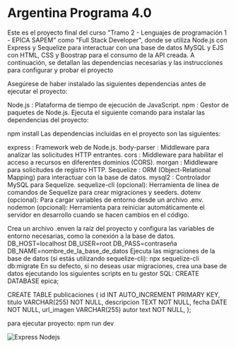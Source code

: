 # Argentina Programa 4.0

Este es el proyecto final del curso "Tramo 2 - Lenguajes de programación 1 - EPICA SAPEM" como "Full Stack Developer", donde se utiliza Node.js con Express y Sequelize para interactuar con una base de datos MySQL y EJS con HTML, CSS y Boostrap para el consumo de la API creada. A continuación, se detallan las dependencias necesarias y las instrucciones para configurar y probar el proyecto

Asegúrese de haber instalado las siguientes dependencias antes de ejecutar el proyecto:

Node.js : Plataforma de tiempo de ejecución de JavaScript.
npm : Gestor de paquetes de Node.js.
Ejecuta el siguiente comando para instalar las dependencias del proyecto:

  npm install
Las dependencias incluidas en el proyecto son las siguientes:

express : Framework web de Node.js.
body-parser : Middleware para analizar las solicitudes HTTP entrantes.
cors : Middleware para habilitar el acceso a recursos en diferentes dominios (CORS).
morgan : Middleware para solicitudes de registro HTTP.
Sequelize : ORM (Object-Relational Mapping) para interactuar con la base de datos.
mysql2 : Controlador MySQL para Sequelize.
sequelize-cli (opcional): Herramienta de línea de comandos de Sequelize para crear migraciones y seeders.
dotenv (opcional): Para cargar variables de entorno desde un archivo .env.
nodemon (opcional): Herramienta para reiniciar automáticamente el servidor en desarrollo cuando se hacen cambios en el código.

Crea un archivo .enven la raíz del proyecto y configura las variables de entorno necesarias, como la conexión a la base de datos.
DB_HOST=localhost
DB_USER=root
DB_PASS=contraseña
DB_NAME=nombre_de_la_base_de_datos
Ejecuta las migraciones de la base de datos (si estás utilizando sequelize-cli):
  npx sequelize-cli db:migrate
En su defecto, si no deseas usar migraciones, crea una base de datos ejecutando los siguientes scripts en tu gestor SQL:
CREATE DATABASE epica;

CREATE TABLE publicaciones (
  id INT AUTO_INCREMENT PRIMARY KEY,
  titulo VARCHAR(255) NOT NULL,
  descripcion TEXT NOT NULL,
  fecha DATE NOT NULL,
  url_imagen VARCHAR(255)
  autor text NOT NULL,
);

para ejecutar proyecto:
npm run dev



![Express Nodejs](https://miro.medium.com/v2/resize:fit:1400/1*f7ztMaMM0etsFHpEfkdiwA.png)
